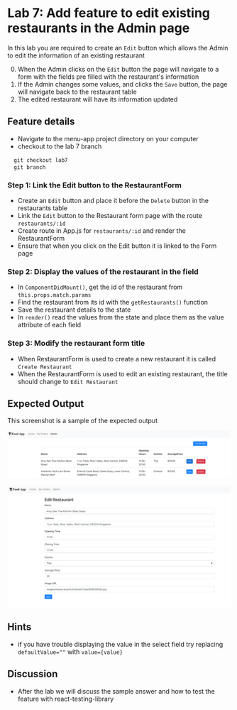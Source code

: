 # Lab 7: Add feature to edit existing restaurants in the Admin page

In this lab you are required to create an `Edit` button which allows the Admin to edit the information of an existing restaurant

0. When the Admin clicks on the `Edit` button the page will navigate to a form with the fields pre filled with the restaurant's information
1. If the Admin changes some values, and clicks the `Save` button, the page will navigate back to the restaurant table
2. The edited restaurant will have its information updated

## Feature details

- Navigate to the menu-app project directory on your computer
- checkout to the lab 7 branch

```
  git checkout lab7
  git branch
```

### Step 1: Link the Edit button to the RestaurantForm

- Create an `Edit` button and place it before the `Delete` button in the restaurants table
- Link the `Edit` button to the Restaurant form page with the route `restaurants/:id`
- Create route in App.js for `restaurants/:id` and render the RestaurantForm
- Ensure that when you click on the Edit button it is linked to the Form page

### Step 2: Display the values of the restaurant in the field

- In `ComponentDidMount()`, get the id of the restaurant from `this.props.match.params`
- Find the restaurant from its id with the `getRestaurants()` function
- Save the restaurant details to the state
- In `render()` read the values from the state and place them as the value attribute of each field

### Step 3: Modify the restaurant form title

- When RestaurantForm is used to create a new restaurant it is called `Create Restaurant`
- When the RestaurantForm is used to edit an existing restaurant, the title should change to `Edit Restaurant`

## Expected Output

This screenshot is a sample of the expected output

![Edit restaurant button on the Admin page](../../../.gitbook/assets/front-end-web-development/react/menu-app-labs/lab7-output-1.png)

![Restaurant form pre filled with values of restaurant](../../../.gitbook/assets/front-end-web-development/react/menu-app-labs/lab7-output-2.png)

## Hints

- if you have trouble displaying the value in the select field try replacing `defaultValue=""` with `value={value}`

## Discussion

- After the lab we will discuss the sample answer and how to test the feature with react-testing-library
